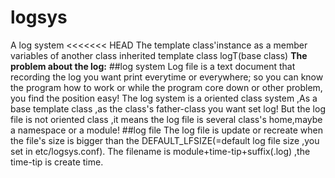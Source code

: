 # logsys
A log system
<<<<<<< HEAD
The template class'instance as a member variables of another class
inherited template class logT(base class)
**The problem about the log:**
##log system
Log file is a text document that recording the log you want print everytime or everywhere; so you can know the program how to work or while the program core down or other problem, you find the position easy!
The log system is a oriented class system ,As a base template class ,as the class's father-class you want set log! But the log file is not oriented class ,it means the log file is several class's home,maybe a namespace or a module!
##log file
The log file is update or recreate when the file's size is bigger than the DEFAULT_LFSIZE(=default log file size ,you set in etc/logsys.conf). The filename is module+time-tip+suffix(.log) ,the time-tip is create time.

